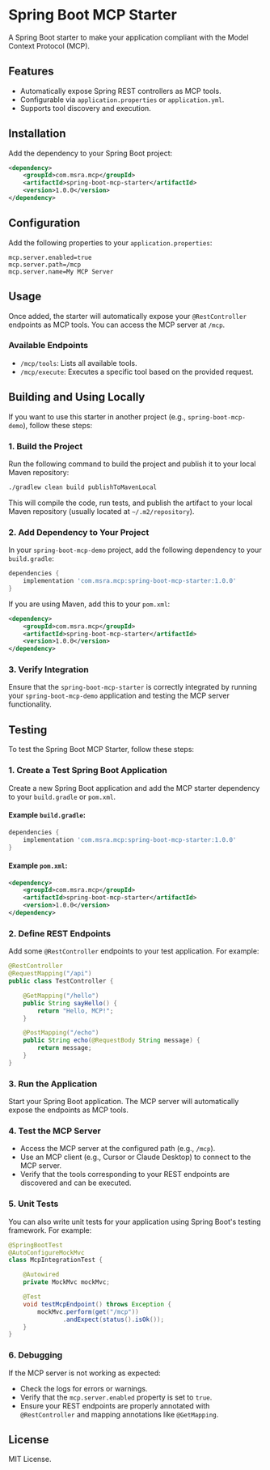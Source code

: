 # Spring Boot MCP Starter

A Spring Boot starter to make your application compliant with the Model Context Protocol (MCP).

## Features

- Automatically expose Spring REST controllers as MCP tools.
- Configurable via `application.properties` or `application.yml`.
- Supports tool discovery and execution.

## Installation

Add the dependency to your Spring Boot project:

```xml
<dependency>
    <groupId>com.msra.mcp</groupId>
    <artifactId>spring-boot-mcp-starter</artifactId>
    <version>1.0.0</version>
</dependency>
```

## Configuration

Add the following properties to your `application.properties`:

```properties
mcp.server.enabled=true
mcp.server.path=/mcp
mcp.server.name=My MCP Server
```

## Usage

Once added, the starter will automatically expose your `@RestController` endpoints as MCP tools. You can access the MCP server at `/mcp`.

### Available Endpoints

- `/mcp/tools`: Lists all available tools.
- `/mcp/execute`: Executes a specific tool based on the provided request.

## Building and Using Locally

If you want to use this starter in another project (e.g., `spring-boot-mcp-demo`), follow these steps:

### 1. Build the Project

Run the following command to build the project and publish it to your local Maven repository:

```bash
./gradlew clean build publishToMavenLocal
```

This will compile the code, run tests, and publish the artifact to your local Maven repository (usually located at `~/.m2/repository`).

### 2. Add Dependency to Your Project

In your `spring-boot-mcp-demo` project, add the following dependency to your `build.gradle`:

```gradle
dependencies {
    implementation 'com.msra.mcp:spring-boot-mcp-starter:1.0.0'
}
```

If you are using Maven, add this to your `pom.xml`:

```xml
<dependency>
    <groupId>com.msra.mcp</groupId>
    <artifactId>spring-boot-mcp-starter</artifactId>
    <version>1.0.0</version>
</dependency>
```

### 3. Verify Integration

Ensure that the `spring-boot-mcp-starter` is correctly integrated by running your `spring-boot-mcp-demo` application and testing the MCP server functionality.

## Testing

To test the Spring Boot MCP Starter, follow these steps:

### 1. Create a Test Spring Boot Application

Create a new Spring Boot application and add the MCP starter dependency to your `build.gradle` or `pom.xml`.

#### Example `build.gradle`:

```gradle
dependencies {
    implementation 'com.msra.mcp:spring-boot-mcp-starter:1.0.0'
}
```

#### Example `pom.xml`:

```xml
<dependency>
    <groupId>com.msra.mcp</groupId>
    <artifactId>spring-boot-mcp-starter</artifactId>
    <version>1.0.0</version>
</dependency>
```

### 2. Define REST Endpoints

Add some `@RestController` endpoints to your test application. For example:

```java
@RestController
@RequestMapping("/api")
public class TestController {

    @GetMapping("/hello")
    public String sayHello() {
        return "Hello, MCP!";
    }

    @PostMapping("/echo")
    public String echo(@RequestBody String message) {
        return message;
    }
}
```

### 3. Run the Application

Start your Spring Boot application. The MCP server will automatically expose the endpoints as MCP tools.

### 4. Test the MCP Server

- Access the MCP server at the configured path (e.g., `/mcp`).
- Use an MCP client (e.g., Cursor or Claude Desktop) to connect to the MCP server.
- Verify that the tools corresponding to your REST endpoints are discovered and can be executed.

### 5. Unit Tests

You can also write unit tests for your application using Spring Boot's testing framework. For example:

```java
@SpringBootTest
@AutoConfigureMockMvc
class McpIntegrationTest {

    @Autowired
    private MockMvc mockMvc;

    @Test
    void testMcpEndpoint() throws Exception {
        mockMvc.perform(get("/mcp"))
               .andExpect(status().isOk());
    }
}
```

### 6. Debugging

If the MCP server is not working as expected:
- Check the logs for errors or warnings.
- Verify that the `mcp.server.enabled` property is set to `true`.
- Ensure your REST endpoints are properly annotated with `@RestController` and mapping annotations like `@GetMapping`.

## License

MIT License.
